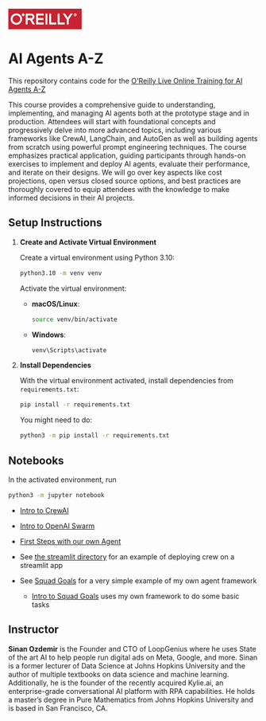 ![oreilly-logo](images/oreilly.png)

# AI Agents A-Z

This repository contains code for the [O'Reilly Live Online Training for AI Agents A-Z](https://learning.oreilly.com/live-events/ai-agents-a-z/0642572007604)

This course provides a comprehensive guide to understanding, implementing, and managing AI agents both at the prototype stage and in production. Attendees will start with foundational concepts and progressively delve into more advanced topics, including various frameworks like CrewAI, LangChain, and AutoGen as well as building agents from scratch using powerful prompt engineering techniques. The course emphasizes practical application, guiding participants through hands-on exercises to implement and deploy AI agents, evaluate their performance, and iterate on their designs. We will go over key aspects like cost projections, open versus closed source options, and best practices are thoroughly covered to equip attendees with the knowledge to make informed decisions in their AI projects.


## Setup Instructions

1. **Create and Activate Virtual Environment**

   Create a virtual environment using Python 3.10:

   ```bash
   python3.10 -m venv venv
   ```

   Activate the virtual environment:

   - **macOS/Linux**:

     ```bash
     source venv/bin/activate
     ```

   - **Windows**:

     ```bash
     venv\Scripts\activate
     ```

2. **Install Dependencies**

   With the virtual environment activated, install dependencies from `requirements.txt`:

   ```bash
   pip install -r requirements.txt
   ```
   
   You might need to do:
   
	```bash
	python3 -m pip install -r requirements.txt
	```


## Notebooks

In the activated environment, run

```bash
python3 -m jupyter notebook
```

- [Intro to CrewAI](notebooks/CrewAI_Hello_World.ipynb)

- [Intro to OpenAI Swarm](notebooks/Swarm_Hello_World.ipynb)

- [First Steps with our own Agent](https://colab.research.google.com/drive/14jAlW2E7ya_aS1M6eUsuHciC1WvLfIif?usp=sharing)

- See [the streamlit directory](./streamlit) for an example of deploying crew on a streamlit app

- See [Squad Goals](https://github.com/sinanuozdemir/squad-goals) for a very simple example of my own agent framework

	- [Intro to Squad Goals](notebooks/SquadGoals_Hello_World.ipynb) uses my own framework to do some basic tasks


## Instructor

**Sinan Ozdemir** is the Founder and CTO of LoopGenius where he uses State of the art AI to help people run digital ads on Meta, Google, and more. Sinan is a former lecturer of Data Science at Johns Hopkins University and the author of multiple textbooks on data science and machine learning. Additionally, he is the founder of the recently acquired Kylie.ai, an enterprise-grade conversational AI platform with RPA capabilities. He holds a master’s degree in Pure Mathematics from Johns Hopkins University and is based in San Francisco, CA.

